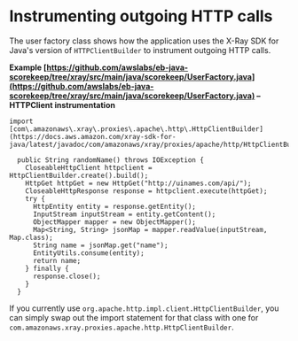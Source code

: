 # Instrumenting outgoing HTTP calls<a name="scorekeep-httpclient"></a>

The user factory class shows how the application uses the X\-Ray SDK for Java's version of `HTTPClientBuilder` to instrument outgoing HTTP calls\.

**Example [https://github.com/awslabs/eb-java-scorekeep/tree/xray/src/main/java/scorekeep/UserFactory.java](https://github.com/awslabs/eb-java-scorekeep/tree/xray/src/main/java/scorekeep/UserFactory.java) – HTTPClient instrumentation**  

```
import [com\.amazonaws\.xray\.proxies\.apache\.http\.HttpClientBuilder](https://docs.aws.amazon.com/xray-sdk-for-java/latest/javadoc/com/amazonaws/xray/proxies/apache/http/HttpClientBuilder.html);

  public String randomName() throws IOException {
    CloseableHttpClient httpclient = HttpClientBuilder.create().build();
    HttpGet httpGet = new HttpGet("http://uinames.com/api/");
    CloseableHttpResponse response = httpclient.execute(httpGet);
    try {
      HttpEntity entity = response.getEntity();
      InputStream inputStream = entity.getContent();
      ObjectMapper mapper = new ObjectMapper();
      Map<String, String> jsonMap = mapper.readValue(inputStream, Map.class);
      String name = jsonMap.get("name");
      EntityUtils.consume(entity);
      return name;
    } finally {
      response.close();
    }
  }
```

If you currently use `org.apache.http.impl.client.HttpClientBuilder`, you can simply swap out the import statement for that class with one for `com.amazonaws.xray.proxies.apache.http.HttpClientBuilder`\.